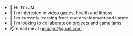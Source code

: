- 👋 Hi, I’m JM
- 👀 I’m interested in video games, health and fitness
- 🌱 I’m currently learning front-end development and karate
- 💞️ I’m looking to collaborate on projects and game jams
- 📫 email me at geluajm@gmail.com
